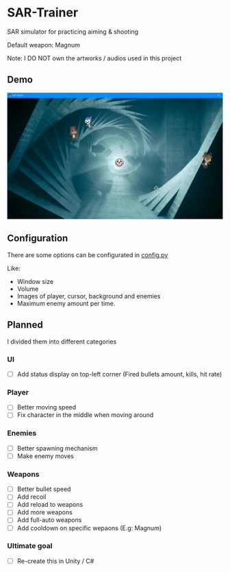 # SAR-Trainer

SAR simulator for practicing aiming &amp; shooting

Default weapon: Magnum

Note: I DO NOT own the artworks / audios used in this project

## Demo

![init](./img/demo/init.png)

## Configuration

There are some options can be configurated in [config.py](./config.py)

Like: 

* Window size
* Volume
* Images of player, cursor, background and enemies
* Maximum enemy amount per time.

## Planned

I divided them into different categories

### UI

* [ ] Add status display on top-left corner (Fired bullets amount, kills, hit rate)

### Player

* [ ] Better moving speed
* [ ] Fix character in the middle when moving around

### Enemies

* [ ] Better spawning mechanism
* [ ] Make enemy moves

### Weapons

* [ ] Better bullet speed
* [ ] Add recoil
* [ ] Add reload to weapons
* [ ] Add more weapons
* [ ] Add full-auto weapons
* [ ] Add cooldown on specific wepaons (E.g: Magnum)

### Ultimate goal

* [ ] Re-create this in Unity / C#